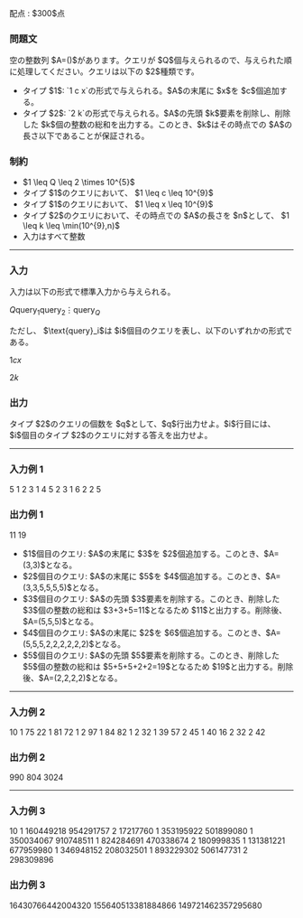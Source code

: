 
<div>

<span>

<span>

<p>
配点 : $300$点
</p>

<div>

<section>

### **問題文**

<p>
空の整数列 $A=()$があります。クエリが $Q$個与えられるので、与えられた順に処理してください。クエリは以下の $2$種類です。
</p>

<ul>

<li>
タイプ $1$: `1 c x`の形式で与えられる。$A$の末尾に $x$を $c$個追加する。
</li>

<li>
タイプ $2$: `2 k`の形式で与えられる。$A$の先頭 $k$要素を削除し、削除した $k$個の整数の総和を出力する。このとき、$k$はその時点での $A$の長さ以下であることが保証される。
</li>

</ul>

</section>

</div>

<div>

<section>

### **制約**

<ul>

<li>
$1 \leq Q \leq 2 \times 10^{5}$
</li>

<li>
タイプ $1$のクエリにおいて、 $1 \leq c \leq 10^{9}$
</li>

<li>
タイプ $1$のクエリにおいて、 $1 \leq x \leq 10^{9}$
</li>

<li>
タイプ $2$のクエリにおいて、その時点での $A$の長さを $n$として、 $1 \leq k \leq \min(10^{9},n)$
</li>

<li>
入力はすべて整数
</li>

</ul>

</section>

</div>

---

<div>

<div>

<section>

### **入力**

<p>
入力は以下の形式で標準入力から与えられる。
</p>

<div>

$Q$$\text{query}_1$$\text{query}_2$$\vdots$$\text{query}_Q$
</div>

<p>
ただし、 $\text{query}_i$は $i$個目のクエリを表し、以下のいずれかの形式である。
</p>

<div>

$1$$c$$x$
</div>

<div>

$2$$k$
</div>

</section>

</div>

<div>

<section>

### **出力**

<p>
タイプ $2$のクエリの個数を $q$として、$q$行出力せよ。$i$行目には、$i$個目のタイプ $2$のクエリに対する答えを出力せよ。
</p>

</section>

</div>

</div>

---

<div>

<section>

### **入力例 1**

<div>

5
1 2 3
1 4 5
2 3
1 6 2
2 5

</div>

</section>

</div>

<div>

<section>

### **出力例 1**

<div>

11
19

</div>

<ul>

<li>
$1$個目のクエリ: $A$の末尾に $3$を $2$個追加する。このとき、$A=(3,3)$となる。
</li>

<li>
$2$個目のクエリ: $A$の末尾に $5$を $4$個追加する。このとき、$A=(3,3,5,5,5,5)$となる。
</li>

<li>
$3$個目のクエリ: $A$の先頭 $3$要素を削除する。このとき、削除した $3$個の整数の総和は $3+3+5=11$となるため $11$と出力する。削除後、$A=(5,5,5)$となる。
</li>

<li>
$4$個目のクエリ: $A$の末尾に $2$を $6$個追加する。このとき、$A=(5,5,5,2,2,2,2,2,2)$となる。
</li>

<li>
$5$個目のクエリ: $A$の先頭 $5$要素を削除する。このとき、削除した $5$個の整数の総和は $5+5+5+2+2=19$となるため $19$と出力する。削除後、$A=(2,2,2,2)$となる。
</li>

</ul>

</section>

</div>

---

<div>

<section>

### **入力例 2**

<div>

10
1 75 22
1 81 72
1 2 97
1 84 82
1 2 32
1 39 57
2 45
1 40 16
2 32
2 42

</div>

</section>

</div>

<div>

<section>

### **出力例 2**

<div>

990
804
3024

</div>

</section>

</div>

---

<div>

<section>

### **入力例 3**

<div>

10
1 160449218 954291757
2 17217760
1 353195922 501899080
1 350034067 910748511
1 824284691 470338674
2 180999835
1 131381221 677959980
1 346948152 208032501
1 893229302 506147731
2 298309896

</div>

</section>

</div>

<div>

<section>

### **出力例 3**

<div>

16430766442004320
155640513381884866
149721462357295680

</div>

</section>

</div>

</span>

</span>

</div>
